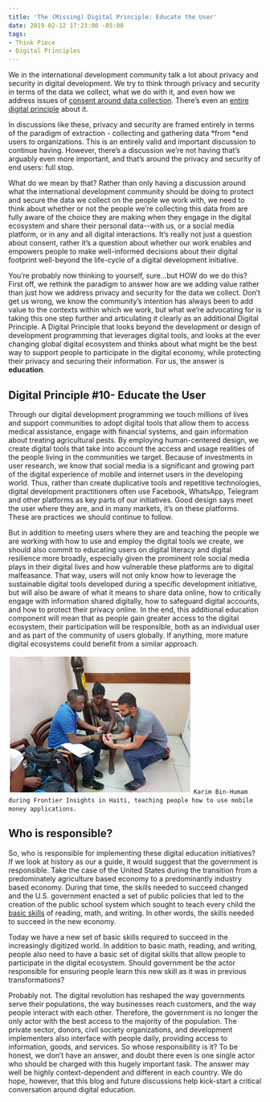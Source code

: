 ```yaml
---
title: 'The (Missing) Digital Principle: Educate the User'
date: 2019-02-12 17:23:00 -05:00
tags:
- Think Piece
- Digital Principles
---
```


We in the international development community talk a lot about privacy and security in digital development. We try to think through privacy and security in terms of the data we collect, what we do with it, and even how we address issues of [consent around data collection](https://lindaraftree.com/2017/02/06/responsible-data-case-studies/). There’s even an [entire digital principle](https://digitalprinciples.org/principle/address-privacy-security) about it.

In discussions like these, privacy and security are framed entirely in terms of the paradigm of extraction - collecting and gathering data \*from \*end users *to* organizations. This is an entirely valid and important discussion to continue having. However, there’s a discussion we’re not having that’s arguably even more important, and that’s around the privacy and security of end users: full stop.

What do we mean by that? Rather than only having a discussion around what the international development community should be doing to protect and secure the data we collect on the people we work with, we need to think about whether or not the people we’re collecting this data from are fully aware of the choice they are making when they engage in the digital ecosystem and share their personal data--with us, or a social media platform, or in any and all digital interactions. It’s really not just a question about consent, rather it’s a question about whether our work enables and empowers people to make well-informed decisions about their digital footprint well-beyond the life-cycle of a digital development initiative.

You’re probably now thinking to yourself, sure...but HOW do we do this? First off, we rethink the paradigm to answer how are we adding value rather than just how we address privacy and security for the data we collect. Don’t get us wrong, we know the community’s intention has always been to add value to the contexts within which we work, but what we’re advocating for is taking this one step further and articulating it clearly as an additional Digital Principle. A Digital Principle that looks beyond the development or design of development programming that leverages digital tools, and looks at the ever changing global digital ecosystem and thinks about what might be the best way to support people to participate in the digital economy, while protecting their privacy and securing their information. For us, the answer is **education**.

## Digital Principle #10- Educate the User

Through our digital development programming we touch millions of lives and support communities to adopt digital tools that allow them to access medical assistance, engage with financial systems, and gain information about treating agricultural pests. By employing human-centered design, we create digital tools that take into account the access and usage realities of the people living in the communities we target. Because of investments in user research, we know that social media is a significant and growing part of the digital experience of mobile and internet users in the developing world. Thus, rather than create duplicative tools and repetitive technologies, digital development practitioners often use Facebook, WhatsApp, Telegram and other platforms as key parts of our initiatives. Good design says meet the user where they are, and in many markets, it’s on these platforms. These are practices we should continue to follow.

But in addition to meeting users where they are and teaching the people we are working with how to use and employ the digital tools we create, we should also commit to educating users on digital literacy and digital resilience more broadly, especially given the prominent role social media plays in their digital lives and how vulnerable these platforms are to digital malfeasance. That way, users will not only know how to leverage the sustainable digital tools developed during a specific development initiative, but will also be aware of what it means to share data online, how to critically engage with information shared digitally, how to safeguard digital accounts, and how to protect their privacy online. In the end, this additional education component will mean that as people gain greater access to the digital ecosystem, their participation will be responsible, both as an individual user and as part of the community of users globally. If anything, more mature digital ecosystems could benefit from a similar approach.

![KarimFI.png](/uploads/KarimFI.png) `Karim Bin-Humam during Frontier Insights in Haiti, teaching people how to use mobile money applications.`

## Who is responsible?

So, who is responsible for implementing these digital education initiatives? If we look at history as our a guide, it would suggest that the government is responsible. Take the case of the United States during the transition from a predominately agriculture based economy to a predominantly industry based economy. During that time, the skills needed to succeed changed and the U.S. government enacted a set of public policies that led to the creation of the public school system which sought to teach every child the [basic skills](https://www.washingtonpost.com/opinions/review-the-second-machine-age-by-erik-brynjolfsson-and-andrew-mcafee/2014/01/17/ace0611a-718c-11e3-8b3f-b1666705ca3b_story.html?utm_term=.efcbcce7605f) of reading, math, and writing. In other words, the skills needed to succeed in the new economy.

Today we have a new set of basic skills required to succeed in the increasingly digitized world. In addition to basic math, reading, and writing, people also need to have a basic set of digital skills that allow people to participate in the digital ecosystem. Should government be the actor responsible for ensuring people learn this new skill as it was in previous transformations?

Probably not. The digital revolution has reshaped the way governments serve their populations, the way businesses reach customers, and the way people interact with each other. Therefore, the government is no longer the only actor with the best access to the majority of the population. The private sector, donors, civil society organizations, and development implementers also interface with people daily, providing access to information, goods, and services. So whose responsibility is it? To be honest, we don’t have an answer, and doubt there even is one single actor who should be charged with this hugely important task. The answer may well be highly context-dependent and different in each country. We do hope, however, that this blog and future discussions help kick-start a critical conversation around digital education.